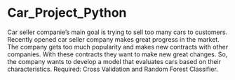 # Car_Project_Python

Car seller companie’s main goal is trying to sell too many cars to customers.
Recently opened car seller company makes great progress in the market. The 
company gets too much popularity and makes new contracts with other 
companies. With these contracts they want to make new great changes. So, the 
company wants to develop a model that evaluates cars based on their 
characteristics. 
Required: Cross Validation and Random Forest Classifier.
